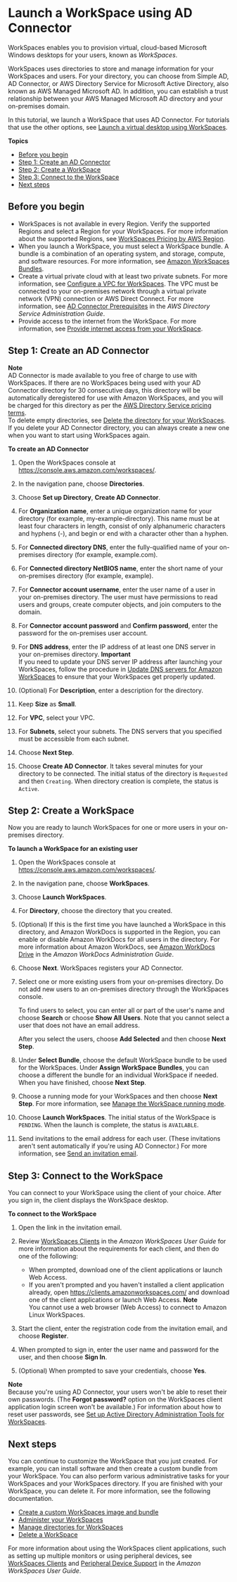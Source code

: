# Launch a WorkSpace using AD Connector<a name="launch-workspace-ad-connector"></a>

WorkSpaces enables you to provision virtual, cloud\-based Microsoft Windows desktops for your users, known as *WorkSpaces*\.

WorkSpaces uses directories to store and manage information for your WorkSpaces and users\. For your directory, you can choose from Simple AD, AD Connector, or AWS Directory Service for Microsoft Active Directory, also known as AWS Managed Microsoft AD\. In addition, you can establish a trust relationship between your AWS Managed Microsoft AD directory and your on\-premises domain\.

In this tutorial, we launch a WorkSpace that uses AD Connector\. For tutorials that use the other options, see [Launch a virtual desktop using WorkSpaces](launch-workspaces-tutorials.md)\.

**Topics**
+ [Before you begin](#prereqs-ad-connector)
+ [Step 1: Create an AD Connector](#create-ad-connector)
+ [Step 2: Create a WorkSpace](#create-workspace-ad-connector)
+ [Step 3: Connect to the WorkSpace](#connect-workspace-ad-connector)
+ [Next steps](#next-steps-ad-connector)

## Before you begin<a name="prereqs-ad-connector"></a>
+ WorkSpaces is not available in every Region\. Verify the supported Regions and select a Region for your WorkSpaces\. For more information about the supported Regions, see [WorkSpaces Pricing by AWS Region](https://aws.amazon.com/workspaces/pricing/)\.
+ When you launch a WorkSpace, you must select a WorkSpace bundle\. A bundle is a combination of an operating system, and storage, compute, and software resources\. For more information, see [Amazon WorkSpaces Bundles](https://aws.amazon.com/workspaces/details/#Amazon_WorkSpaces_Bundles)\.
+ Create a virtual private cloud with at least two private subnets\. For more information, see [Configure a VPC for WorkSpaces](amazon-workspaces-vpc.md)\. The VPC must be connected to your on\-premises network through a virtual private network \(VPN\) connection or AWS Direct Connect\. For more information, see [AD Connector Prerequisites](https://docs.aws.amazon.com/directoryservice/latest/admin-guide/prereq_connector.html) in the *AWS Directory Service Administration Guide*\.
+ Provide access to the internet from the WorkSpace\. For more information, see [Provide internet access from your WorkSpace](amazon-workspaces-internet-access.md)\.

## Step 1: Create an AD Connector<a name="create-ad-connector"></a>

**Note**  
AD Connector is made available to you free of charge to use with WorkSpaces\. If there are no WorkSpaces being used with your AD Connector directory for 30 consecutive days, this directory will be automatically deregistered for use with Amazon WorkSpaces, and you will be charged for this directory as per the [AWS Directory Service pricing terms](http://aws.amazon.com/directoryservice/pricing/)\.  
To delete empty directories, see [Delete the directory for your WorkSpaces](delete-workspaces-directory.md)\. If you delete your AD Connector directory, you can always create a new one when you want to start using WorkSpaces again\.

**To create an AD Connector**

1. Open the WorkSpaces console at [https://console\.aws\.amazon\.com/workspaces/](https://console.aws.amazon.com/workspaces/)\.

1. In the navigation pane, choose **Directories**\.

1. Choose **Set up Directory**, **Create AD Connector**\.

1. For **Organization name**, enter a unique organization name for your directory \(for example, my\-example\-directory\)\. This name must be at least four characters in length, consist of only alphanumeric characters and hyphens \(\-\), and begin or end with a character other than a hyphen\.

1. For **Connected directory DNS**, enter the fully\-qualified name of your on\-premises directory \(for example, example\.com\)\.

1. For **Connected directory NetBIOS name**, enter the short name of your on\-premises directory \(for example, example\)\.

1. For **Connector account username**, enter the user name of a user in your on\-premises directory\. The user must have permissions to read users and groups, create computer objects, and join computers to the domain\.

1. For **Connector account password** and **Confirm password**, enter the password for the on\-premises user account\.

1. For **DNS address**, enter the IP address of at least one DNS server in your on\-premises directory\.
**Important**  
If you need to update your DNS server IP address after launching your WorkSpaces, follow the procedure in [Update DNS servers for Amazon WorkSpaces](update-dns-server.md) to ensure that your WorkSpaces get properly updated\.

1. \(Optional\) For **Description**, enter a description for the directory\.

1. Keep **Size** as **Small**\.

1. For **VPC**, select your VPC\.

1. For **Subnets**, select your subnets\. The DNS servers that you specified must be accessible from each subnet\.

1. Choose **Next Step**\.

1. Choose **Create AD Connector**\. It takes several minutes for your directory to be connected\. The initial status of the directory is `Requested` and then `Creating`\. When directory creation is complete, the status is `Active`\.

## Step 2: Create a WorkSpace<a name="create-workspace-ad-connector"></a>

Now you are ready to launch WorkSpaces for one or more users in your on\-premises directory\.

**To launch a WorkSpace for an existing user**

1. Open the WorkSpaces console at [https://console\.aws\.amazon\.com/workspaces/](https://console.aws.amazon.com/workspaces/)\.

1. In the navigation pane, choose **WorkSpaces**\.

1. Choose **Launch WorkSpaces**\.

1. For **Directory**, choose the directory that you created\.

1. \(Optional\) If this is the first time you have launched a WorkSpace in this directory, and Amazon WorkDocs is supported in the Region, you can enable or disable Amazon WorkDocs for all users in the directory\. For more information about Amazon WorkDocs, see [Amazon WorkDocs Drive](https://docs.aws.amazon.com/workdocs/latest/userguide/workdocs_drive_help.html) in the *Amazon WorkDocs Administration Guide*\.

1. Choose **Next**\. WorkSpaces registers your AD Connector\.

1. Select one or more existing users from your on\-premises directory\. Do not add new users to an on\-premises directory through the WorkSpaces console\.

   To find users to select, you can enter all or part of the user's name and choose **Search** or choose **Show All Users**\. Note that you cannot select a user that does not have an email address\.

   After you select the users, choose **Add Selected** and then choose **Next Step**\.

1. Under **Select Bundle**, choose the default WorkSpace bundle to be used for the WorkSpaces\. Under **Assign WorkSpace Bundles**, you can choose a different the bundle for an individual WorkSpace if needed\. When you have finished, choose **Next Step**\.

1. Choose a running mode for your WorkSpaces and then choose **Next Step**\. For more information, see [Manage the WorkSpace running mode](running-mode.md)\.

1. Choose **Launch WorkSpaces**\. The initial status of the WorkSpace is `PENDING`\. When the launch is complete, the status is `AVAILABLE`\.

1. Send invitations to the email address for each user\. \(These invitations aren't sent automatically if you're using AD Connector\.\) For more information, see [Send an invitation email](manage-workspaces-users.md#send-invitation)\.

## Step 3: Connect to the WorkSpace<a name="connect-workspace-ad-connector"></a>

You can connect to your WorkSpace using the client of your choice\. After you sign in, the client displays the WorkSpace desktop\.

**To connect to the WorkSpace**

1. Open the link in the invitation email\.

1. Review [WorkSpaces Clients](https://docs.aws.amazon.com/workspaces/latest/userguide/amazon-workspaces-clients.html) in the *Amazon WorkSpaces User Guide* for more information about the requirements for each client, and then do one of the following: 
   + When prompted, download one of the client applications or launch Web Access\.
   + If you aren't prompted and you haven't installed a client application already, open [https://clients\.amazonworkspaces\.com/](https://clients.amazonworkspaces.com/) and download one of the client applications or launch Web Access\.
**Note**  
You cannot use a web browser \(Web Access\) to connect to Amazon Linux WorkSpaces\.

1. Start the client, enter the registration code from the invitation email, and choose **Register**\.

1. When prompted to sign in, enter the user name and password for the user, and then choose **Sign In**\.

1. \(Optional\) When prompted to save your credentials, choose **Yes**\.

**Note**  
Because you're using AD Connector, your users won't be able to reset their own passwords\. \(The **Forgot password?** option on the WorkSpaces client application login screen won't be available\.\) For information about how to reset user passwords, see [Set up Active Directory Administration Tools for WorkSpaces](directory_administration.md)\.

## Next steps<a name="next-steps-ad-connector"></a>

You can continue to customize the WorkSpace that you just created\. For example, you can install software and then create a custom bundle from your WorkSpace\. You can also perform various administrative tasks for your WorkSpaces and your WorkSpaces directory\. If you are finished with your WorkSpace, you can delete it\. For more information, see the following documentation\.
+ [Create a custom WorkSpaces image and bundle](create-custom-bundle.md)
+ [Administer your WorkSpaces](administer-workspaces.md)
+ [Manage directories for WorkSpaces](manage-workspaces-directory.md)
+ [Delete a WorkSpace](delete-workspaces.md)

For more information about using the WorkSpaces client applications, such as setting up multiple monitors or using peripheral devices, see [WorkSpaces Clients](https://docs.aws.amazon.com/workspaces/latest/userguide/amazon-workspaces-clients.html) and [Peripheral Device Support](https://docs.aws.amazon.com/workspaces/latest/userguide/peripheral_devices.html) in the *Amazon WorkSpaces User Guide*\.